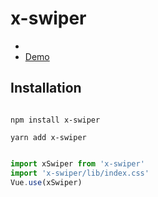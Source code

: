 # x-swiper
* 
* [Demo](https://github.com/gaoger/x-swiper/)

## Installation

```npm

npm install x-swiper

yarn add x-swiper

```


```js

import xSwiper from 'x-swiper'
import 'x-swiper/lib/index.css'
Vue.use(xSwiper)

```
